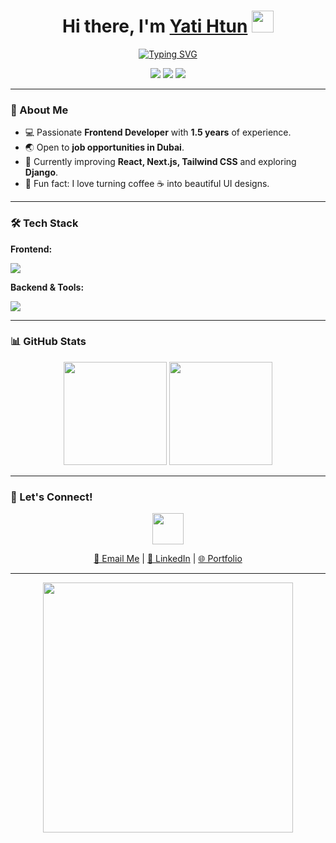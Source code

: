 <!-- Header with waving hand GIF -->
<h1 align="center">Hi there, I'm <a href="https://github.com/YatiZ">Yati Htun</a> <img src="https://media.giphy.com/media/hvRJCLFzcasrR4ia7z/giphy.gif" width="35"></h1>

<!-- Animated typing effect -->
<p align="center">
  <a href="https://git.io/typing-svg">
    <img src="https://readme-typing-svg.herokuapp.com?font=Fira+Code&pause=1000&color=FF6EC7&center=true&vCenter=true&width=435&lines=Frontend+Developer;React+%7C+Next.js+%7C+Tailwind+CSS;Open+to+work+in+Dubai;Love+clean+UI+%26+UX" alt="Typing SVG" />
  </a>
</p>

<!-- Social Badges -->
<p align="center">
  <a href="mailto:your-email@example.com"><img src="https://img.shields.io/badge/Email-FFB6C1?style=for-the-badge&logo=gmail&logoColor=white"/></a>
  <a href="https://linkedin.com/in/yourlinkedin"><img src="https://img.shields.io/badge/LinkedIn-87CEFA?style=for-the-badge&logo=linkedin&logoColor=white"/></a>
  <a href="https://your-portfolio-link.com"><img src="https://img.shields.io/badge/Portfolio-FFD700?style=for-the-badge&logo=About.me&logoColor=black"/></a>
</p>

---

### 🌸 About Me
- 💻 Passionate **Frontend Developer** with **1.5 years** of experience.
- 🌏 Open to **job opportunities in Dubai**.
- 🎯 Currently improving **React, Next.js, Tailwind CSS** and exploring **Django**.
- 🌟 Fun fact: I love turning coffee ☕ into beautiful UI designs.

---

### 🛠 Tech Stack
**Frontend:**
<p>
  <img src="https://skillicons.dev/icons?i=react,nextjs,tailwind,typescript,javascript,html,css" />
</p>

**Backend & Tools:**
<p>
  <img src="https://skillicons.dev/icons?i=django,python,git,github,figma,postman" />
</p>

---

### 📊 GitHub Stats
<p align="center">
  <img src="https://github-readme-stats.vercel.app/api?username=YatiZ&show_icons=true&theme=tokyonight&count_private=true" height="165"/>
  <img src="https://github-readme-streak-stats.herokuapp.com?user=YatiZ&theme=tokyonight&hide_border=false" height="165"/>
</p>

---

### 🎀 Let's Connect!
<p align="center">
  <img src="https://media.giphy.com/media/xT9IgzoKnwFNmISR8I/giphy.gif" width="50" />
</p>
<p align="center">
  <a href="mailto:your-email@example.com">📧 Email Me</a> |
  <a href="https://linkedin.com/in/yourlinkedin">💼 LinkedIn</a> |
  <a href="https://your-portfolio-link.com">🌐 Portfolio</a>
</p>

---

<p align="center">
  <img src="https://media.giphy.com/media/L1R1tvI9svkIWwpVYr/giphy.gif" width="400"/>
</p>
